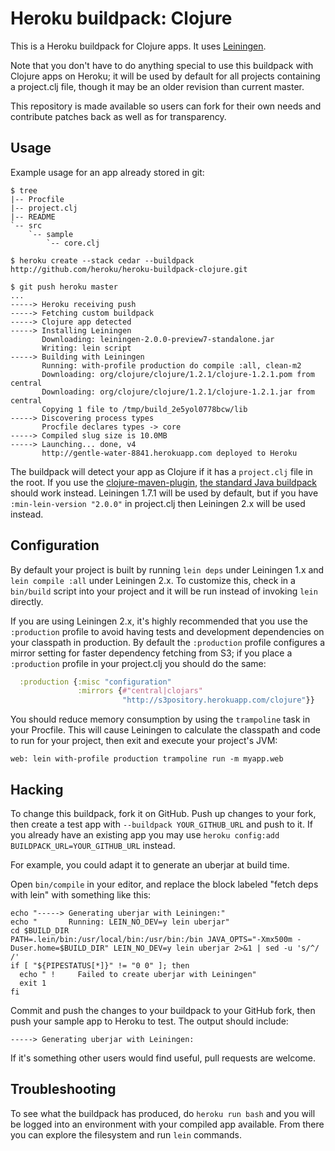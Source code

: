 # Heroku buildpack: Clojure

This is a Heroku buildpack for Clojure apps. It uses
[Leiningen](http://leiningen.org).

Note that you don't have to do anything special to use this buildpack
with Clojure apps on Heroku; it will be used by default for all
projects containing a project.clj file, though it may be an older
revision than current master. 

This repository is made available so users can fork for their own
needs and contribute patches back as well as for transparency.

## Usage

Example usage for an app already stored in git:

    $ tree
    |-- Procfile
    |-- project.clj
    |-- README
    `-- src
        `-- sample
            `-- core.clj

    $ heroku create --stack cedar --buildpack http://github.com/heroku/heroku-buildpack-clojure.git

    $ git push heroku master
    ...
    -----> Heroku receiving push
    -----> Fetching custom buildpack
    -----> Clojure app detected
    -----> Installing Leiningen
           Downloading: leiningen-2.0.0-preview7-standalone.jar
           Writing: lein script
    -----> Building with Leiningen
           Running: with-profile production do compile :all, clean-m2
           Downloading: org/clojure/clojure/1.2.1/clojure-1.2.1.pom from central
           Downloading: org/clojure/clojure/1.2.1/clojure-1.2.1.jar from central
           Copying 1 file to /tmp/build_2e5yol0778bcw/lib
    -----> Discovering process types
           Procfile declares types -> core
    -----> Compiled slug size is 10.0MB
    -----> Launching... done, v4
           http://gentle-water-8841.herokuapp.com deployed to Heroku

The buildpack will detect your app as Clojure if it has a
`project.clj` file in the root. If you use the
[clojure-maven-plugin](https://github.com/talios/clojure-maven-plugin),
[the standard Java buildpack](http://github.com/heroku/heroku-buildpack-java)
should work instead. Leiningen 1.7.1 will be used by default, but if
you have `:min-lein-version "2.0.0"` in project.clj then Leiningen 2.x
will be used instead.

## Configuration

By default your project is built by running `lein deps` under
Leiningen 1.x and `lein compile :all` under Leiningen 2.x. To
customize this, check in a `bin/build` script into your project and it
will be run instead of invoking `lein` directly.

If you are using Leiningen 2.x, it's highly recommended that you use
the `:production` profile to avoid having tests and development
dependencies on your classpath in production. By default the
`:production` profile configures a mirror setting for faster
dependency fetching from S3; if you place a `:production` profile in
your project.clj you should do the same:

```clj
  :production {:misc "configuration"
               :mirrors {#"central|clojars"
                         "http://s3pository.herokuapp.com/clojure"}}
```

You should reduce memory consumption by using the `trampoline` task in
your Procfile. This will cause Leiningen to calculate the classpath
and code to run for your project, then exit and execute your project's
JVM:

    web: lein with-profile production trampoline run -m myapp.web

## Hacking

To change this buildpack, fork it on GitHub. Push up changes to your
fork, then create a test app with `--buildpack YOUR_GITHUB_URL` and
push to it. If you already have an existing app you may use
`heroku config:add BUILDPACK_URL=YOUR_GITHUB_URL` instead.

For example, you could adapt it to generate an uberjar at build time.

Open `bin/compile` in your editor, and replace the block labeled
"fetch deps with lein" with something like this:

    echo "-----> Generating uberjar with Leiningen:"
    echo "       Running: LEIN_NO_DEV=y lein uberjar"
    cd $BUILD_DIR
    PATH=.lein/bin:/usr/local/bin:/usr/bin:/bin JAVA_OPTS="-Xmx500m -Duser.home=$BUILD_DIR" LEIN_NO_DEV=y lein uberjar 2>&1 | sed -u 's/^/       /'
    if [ "${PIPESTATUS[*]}" != "0 0" ]; then
      echo " !     Failed to create uberjar with Leiningen"
      exit 1
    fi

Commit and push the changes to your buildpack to your GitHub fork,
then push your sample app to Heroku to test. The output should include:

    -----> Generating uberjar with Leiningen:

If it's something other users would find useful, pull requests are welcome.

## Troubleshooting

To see what the buildpack has produced, do `heroku run bash` and you
will be logged into an environment with your compiled app available.
From there you can explore the filesystem and run `lein` commands.
